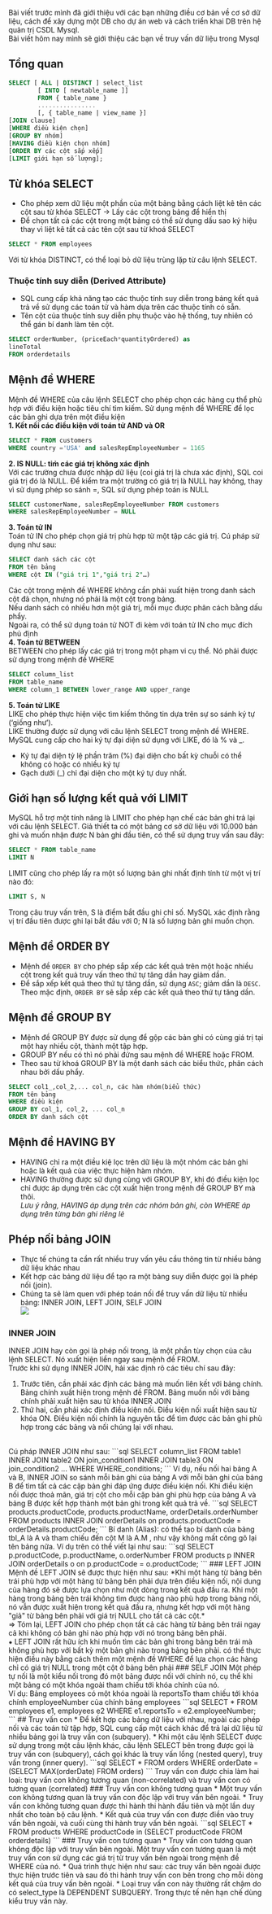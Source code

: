 Bài viết trước mình đã giới thiệu với các bạn những điều cơ bản về cơ sở dữ liệu, cách để xây dựng một DB cho dự án web và cách triển khai DB trên hệ quản trị CSDL Mysql. <br>
Bài viết hôm nay mình sẽ giới thiệu các bạn về truy vấn dữ liệu trong Mysql
## Tổng quan
```sql
SELECT [ ALL | DISTINCT ] select_list
        [ INTO [ newtable_name ]]
        FROM { table_name }
        ................
        [, { table_name | view_name }]
[JOIN clause]
[WHERE điều kiện chọn]
[GROUP BY nhóm]
[HAVING điều kiện chọn nhóm]
[ORDER BY các cột sắp xếp]
[LIMIT giới hạn số lượng];
```

## Từ khóa SELECT
* Cho phép xem dữ liệu một phần của một bảng bằng cách liệt kê tên các cột sau từ khóa SELECT -> Lấy các cột trong bảng để hiển thị
* Để chọn tất cả các cột trong một bảng có thể sử dụng dấu sao ký hiệu thay vì liệt kê tất cả các tên cột sau từ khoá SELECT
```sql
SELECT * FROM employees
```
Với từ khóa DISTINCT, có thể loại bỏ dữ liệu trùng lặp từ câu lệnh SELECT.
### Thuộc tính suy diễn (Derived Attribute)
* SQL cung cấp khả năng tạo các thuộc tính suy diễn trong bảng kết quả trả về sử dụng các toán tử và hàm dựa trên các thuộc tính có sẵn.
* Tên cột của thuộc tính suy diễn phụ thuộc vào hệ thống, tuy nhiên có thể gán bí danh làm tên cột.
```sql
SELECT orderNumber, (priceEach*quantityOrdered) as
lineTotal
FROM orderdetails
```
## Mệnh đề WHERE
Mệnh đề WHERE của câu lệnh SELECT cho phép chọn các hàng cụ thể phù hợp với điều kiện hoặc tiêu chí tìm kiếm. Sử dụng mệnh đề WHERE để lọc các bản ghi dựa trên một điều kiện<br>
**1. Kết nối các điều kiện với toán tử AND và OR**<br>
```sql
SELECT * FROM customers
WHERE country ='USA' and salesRepEmployeeNumber = 1165
```
**2. IS NULL: tim̀ các giá trị không xác định**<br>
Với các trường chưa được nhập dữ liệu (coi giá trị là chưa xác định), SQL coi giá trị đó là NULL. Để kiểm tra một trường có giá trị là NULL hay không, thay vì sử dụng phép so sánh =, SQL sử dụng phép toán is NULL
```sql
SELECT customerName, salesRepEmployeeNumber FROM customers
WHERE salesRepEmployeeNumber = NULL
```
**3. Toán tử IN**<br>
Toán tử IN cho phép chọn giá trị phù hợp từ một tập các giá trị. Cú pháp sử dụng như sau:
```sql
SELECT danh sách các cột
FROM tên bảng
WHERE cột IN ("giá trị 1","giá trị 2"…)
```
Các cột trong mệnh đề WHERE không cần phải xuất hiện trong danh sách cột đã chọn, nhưng nó phải là một cột trong bảng.<br>
Nếu danh sách có nhiều hơn một giá trị, mỗi mục được phân cách bằng dấu phẩy.<br>
Ngoài ra, có thể sử dụng toán tử NOT đi kèm với toán tử IN cho mục đích phủ định<br>
**4. Toán tử BETWEEN**<br>
BETWEEN cho phép lấy các giá trị trong một phạm vi cụ thể. Nó phải được sử dụng trong mệnh đề WHERE
```sql
SELECT column_list
FROM table_name
WHERE column_1 BETWEEN lower_range AND upper_range
```
**5. Toán tử LIKE**<br>
LIKE cho phép thực hiện việc tìm kiếm thông tin dựa trên sự so sánh ký tự (‘giống như’).<br>
LIKE thường được sử dụng với câu lệnh SELECT trong mệnh đề WHERE. MySQL cung cấp cho hai ký tự đại diện sử dụng với LIKE, đó là % và _.<br>
* Ký tự đại diện tỷ lệ phần trăm (%) đại diện cho bất kỳ chuỗi có thể không có hoặc có nhiều ký tự<br>
* Gạch dưới (_) chỉ đại diện cho một ký tự duy nhất.
## Giới hạn số lượng kết quả với LIMIT
MySQL hỗ trợ một tính năng là LIMIT cho phép hạn chế các bản ghi trả lại với câu lệnh SELECT.
Giả thiết ta có một bảng cơ sở dữ liệu với 10.000 bản ghi và muốn nhận được N bản ghi đầu tiên, có thể sử dụng truy vấn sau đây:
```sql
SELECT * FROM table_name
LIMIT N
```
LIMIT cũng cho phép lấy ra một số lượng bản ghi nhất định tính từ một vị trí nào đó:
```sql
LIMIT S, N
```
Trong câu truy vấn trên, S là điểm bắt đầu ghi chỉ số. MySQL xác định rằng vị trí đầu tiên được ghi lại bắt đầu với 0; N là số lượng bản ghi muốn chọn.
## Mệnh đề  ORDER BY
* Mệnh đề `ORDER BY` cho phép sắp xếp các kết quả trên một hoặc nhiều cột trong kết quả truy vấn theo thứ tự tăng dần hay giảm dần.
* Để sắp xếp kết quả theo thứ tự tăng dần, sử dụng `ASC`; giảm dần là `DESC`. Theo mặc định, `ORDER BY` sẽ sắp xếp các kết quả theo thứ tự tăng dần.
## Mệnh đề GROUP BY
* Mệnh đề GROUP BY được sử dụng để gộp các bản ghi có cùng giá trị tại một hay nhiều cột, thành một tập hợp.
* GROUP BY nếu có thì nó phải đứng sau mệnh đề WHERE hoặc FROM.
* Theo sau từ khoá GROUP BY là một danh sách các biểu thức, phân cách nhau bởi dấu phẩy.
```sql
SELECT col1_,col_2,... col_n, các hàm nhóm(biểu thức)
FROM tên bảng
WHERE điều kiện
GROUP BY col_1, col_2, ... col_n
ORDER BY danh sách cột
```
## Mệnh đề HAVING BY
* HAVING chỉ ra một điều kiệ lọc trên dữ liệu là một nhóm các bản ghi hoặc là kết quả của việc thực hiện hàm nhóm.
* HAVING thường được sử dụng cùng với GROUP BY, khi đó điều kiện lọc chỉ được áp dụng trên các cột xuất hiện trong mệnh đề GROUP BY mà thôi. <br>
*Lưu ý rằng, HAVING áp dụng trên các nhóm bản ghi, còn WHERE áp dụng trên từng bản ghi riêng lẻ*
## Phép nối bảng JOIN
* Thực tế chúng ta cần rất nhiều truy vấn yêu cầu thông tin từ nhiều bảng dữ liệu khác nhau
* Kết hợp các bảng dữ liệu để tạo ra một bảng suy diễn được gọi là phép nối (join).
* Chúng ta sẽ làm quen với phép toán nối để truy vấn dữ liệu từ nhiều bảng: INNER JOIN, LEFT JOIN, SELF JOIN <br>
![](https://images.viblo.asia/9f09906a-b88c-468b-9946-9197828cc733.png)

### INNER JOIN
INNER JOIN hay còn gọi là phép nối trong, là một phần tùy chọn của câu lệnh SELECT. Nó xuất hiện liền ngay sau mệnh đề FROM.<br>
Trước khi sử dụng INNER JOIN, hải xác định rõ các tiêu chí sau đây:
1. Trước tiên, cần phải xác định các bảng mà muốn liên kết với bảng chính. Bảng chính xuất hiện trong mệnh đề FROM. Bảng muốn nối với bảng chính phải xuất hiện sau từ khóa INNER JOIN
1. Thứ hai, cần phải xác định điều kiện nối. Điều kiện nối xuất hiện sau từ khóa ON. Điều kiện nối chính là nguyên tắc để tìm được các bản ghi phù hợp trong các bảng và nối chúng lại với nhau.
<br>
Cú pháp INNER JOIN như sau:
```sql
SELECT column_list
FROM table1
INNER JOIN table2 ON join_condition1
INNER JOIN table3 ON join_condition2
...
WHERE WHERE_conditions;
```
Ví dụ, nếu nối hai bảng A và B, INNER JOIN so sánh mỗi bản ghi của bảng A với mỗi bản ghi của bảng B để tìm tất cả các cặp bản ghi đáp ứng được điều kiện nối. Khi điều kiện nối được thoả mãn, giá trị cột cho mỗi cặp bản ghi phù hợp của bảng A và bảng B được kết hợp thành một bản ghi trong kết quả trả về.
```sql
SELECT products.productCode, products.productName, orderDetails.orderNumber
FROM products
INNER JOIN orderDetails on products.productCode = orderDetails.productCode;
```
Bí danh (Alias): có thể tạo bí danh của bảng tbl_A là A và tham chiếu đến cột M là A.M , như vậy không mất công gõ lại tên bảng nữa. Ví dụ trên có thể viết lại như sau:
```sql
SELECT p.productCode, p.productName, o.orderNumber
FROM products p
INNER JOIN orderDetails o on p.productCode = o.productCode;
```
### LEFT JOIN
Mệnh đề LEFT JOIN sẽ được thực hiện như sau:  *Khi một hàng từ bảng bên trái phù hợp với một hàng từ bảng bên phải dựa trên điều kiện nối, nội dung của hàng đó sẽ được lựa chọn như một dòng trong kết quả đầu ra.  Khi một hàng trong bảng bên trái không tìm được hàng nào phù hợp trong bảng nối, nó vẫn được xuất hiện trong kết quả đầu ra, nhưng kết hợp với một hàng "giả" từ bảng bên phải với giá trị NULL cho tất cả các cột.* <br>
=> Tóm lại, LEFT JOIN cho phép chọn tất cả các hàng từ bảng bên trái ngay cả khi không có bản ghi nào phù hợp với nó trong bảng bên phải. <br> 
⁕ LEFT JOIN rất hữu ích khi muốn tìm các bản ghi trong bảng bên trái mà không phù hợp với bất kỳ một bản ghi nào trong bảng bên phải. có thể thực hiện điều này bằng cách thêm một mệnh đề WHERE để lựa chọn các hàng chỉ có giá trị NULL trong một cột ở bảng bên phải
### SELF JOIN
Một phép tự nối là một kiểu nối trong đó một bảng được nối với chính nó, cụ thể khi một bảng có một khóa ngoài tham chiếu tới khóa chính của nó.
<br> Ví dụ: Bảng employees có một khóa ngoài là reportsTo tham chiếu tới khóa chính employeeNumber của chính bảng employees
```sql
SELECT * FROM employees e1, employees e2
WHERE e1.reportsTo = e2.employeeNumber;
```
## Truy vấn con
* Để kết hợp các bảng dữ liệu với nhau, ngoài các phép nối và các toán tử tập hợp, SQL cung cấp một cách khác để trả lại dữ liệu từ nhiều bảng gọi là truy vấn con (subquery).
* Khi một câu lệnh SELECT được sử dụng trong một câu lệnh khác, câu lệnh SELECT bên trong được gọi là truy vấn con (subquery), cách gọi khác là truy vấn lồng (nested query), truy vấn trong (inner query). 
```sql
SELECT * FROM orders
WHERE orderDate = (SELECT MAX(orderDate) FROM orders)
```
Truy vấn con được chia làm hai loại: truy vấn con không tương quan (non-correlated) và truy vấn con có tương quan (correlated)
### Truy vấn con không tương quan
* Một truy vấn con không tương quan là truy vấn con độc lập với truy vấn bên ngoài. 
* Truy vấn con không tương quan được thi hành thi hành đầu tiên và một lần duy nhất cho toàn bộ câu lệnh.
* Kết quả của truy vấn con được điền vào truy vấn bên ngoài, và cuối cùng thi hành truy vấn bên ngoài.
```sql
SELECT * FROM products
WHERE productCode in (SELECT productCode FROM orderdetails)
```
### Truy vấn con tương quan
* Truy vấn con tương quan không độc lập với truy vấn bên ngoài. Một truy vấn con tương quan là một truy vấn con sử dụng các giá trị từ truy vấn bên ngoài trong mệnh đề WHERE của nó.
* Quá trình thực hiện như sau: các truy vấn bên ngoài được thực hiện trước tiên và sau đó thi hành truy vấn con bên trong cho mỗi dòng kết quả của truy vấn bên ngoài.
* Loại truy vấn con này thường rất chậm do có select_type là DEPENDENT SUBQUERY. Trong thực tế nên hạn chế dùng kiểu truy vấn này.